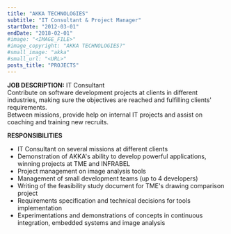```yaml
---
title: "AKKA TECHNOLOGIES"
subtitle: "IT Consultant & Project Manager"
startDate: "2012-03-01"
endDate: "2018-02-01"
#image: "<IMAGE_FILE>"
#image_copyright: "AKKA TECHNOLOGIES?"
#small_image: "akka"
#small_url: "<URL>"
posts_title: "PROJECTS"
---
```


<b>JOB DESCRIPTION:</b> IT Consultant<br>
Contribute on software development projects at clients in different industries, making sure the objectives are reached and fulfilling clients' requirements.<br>
Between missions, provide help on internal IT projects and assist on coaching and training new recruits.<br>

<b>RESPONSIBILITIES</b><br>
- IT Consultant on several missions at different clients<br>
- Demonstration of AKKA's ability to develop powerful applications, winning projects at TME and INFRABEL<br>
- Project management on image analysis tools<br>
- Management of small development teams (up to 4 developers)<br>
- Writing of the feasibility study document for TME's drawing comparison project<br>
- Requirements specification and technical decisions for tools implementation<br>
- Experimentations and demonstrations of concepts in continuous integration, embedded systems and image analysis<br>
